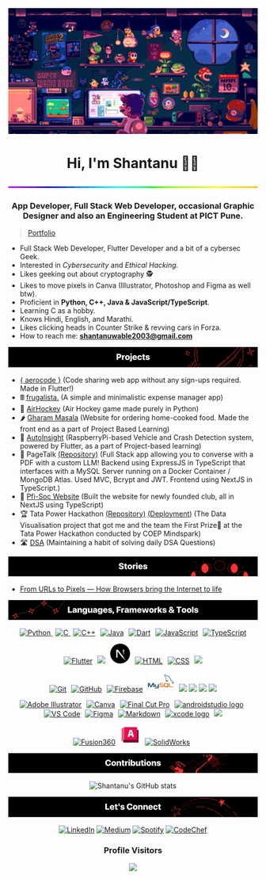<img src="https://github.com/shxntanu/shxntanu/blob/991125d60c33f44bf49b63043cb0daed151434ba/assets/github-banner-gif.gif" >
<h1 align="center">Hi, I'm Shantanu 👋🏼</h1>
<img style="width:100%;height:3px;" src="https://github.com/NuroDev/NuroDev/blob/6f0d0a8cff5c44aea2d4f24d949f692ee54002de/bar.gif" />
<h3 align="center"> App Developer, Full Stack Web Developer, occasional Graphic Designer and also an Engineering Student at PICT Pune.</h3>
</div>

> [Portfolio](https://shxntanu.vercel.app/)

- Full Stack Web Developer, Flutter Developer and a bit of a cybersec Geek.
- Interested in  _Cybersecurity_ and _Ethical Hacking_.
- Likes geeking out about cryptography 🕵️
- Likes to move pixels in Canva (Illustrator, Photoshop and Figma as well btw).
- Proficient in **Python, C++, Java & JavaScript/TypeScript**.
- Learning C as a hobby.
- Knows Hindi, English, and Marathi.
- Likes clicking heads in Counter Strike & revving cars in Forza.
- How to reach me: **shantanuwable2003@gmail.com**

<img src ="https://github.com/shxntanu/shxntanu/blob/11f7347e12757d74769a4bd77583dae0658c1efe/assets/proj.png">

- <a href="https://github.com/shxntanu/aerocode">{ aerocode }</a> (Code sharing web app without any sign-ups required. Made in Flutter!)
-  🖩 <a href="https://github.com/shxntanu/frugalista">frugalista.</a> (A simple and minimalistic expense manager app)
- 🏒 <a href="https://github.com/shxntanu/air-hockey-pygame">AirHockey</a> (Air Hockey game made purely in Python) 
- 🌶️ <a href="https://github.com/shxntanu/Gharam_Masala">Gharam Masala</a> (Website for ordering home-cooked food. Made the front end as a part of Project Based Learning)
- 🚗 <a href="https://github.com/shxntanu/AutoInsight">AutoInsight</a> (RaspberryPi-based Vehicle and Crash Detection system, powered by Flutter, as a part of Project-based learning)
- 💬 PageTalk <a href="https://github.com/PageTalk">(Repository)</a> (Full Stack app allowing you to converse with a PDF with a custom LLM! Backend using ExpressJS in TypeScript that interfaces with a MySQL Server running on a Docker Container / MongoDB Atlas. Used MVC, Bcrypt and JWT. Frontend using NextJS in TypeScript.)
- 💸 <a href="https://pfisoc.com">Pfi-Soc Website</a> (Built the website for newly founded club, all in NextJS using TypeScript)
- 🏆 Tata Power Hackathon <a href="https://github.com/orgs/hacktastic-4/repositories">(Repository)</a> <a href="https://frontend-hacktastic-4.vercel.app/">(Deployment)</a> (The Data Visualisation project that got me and the team the First Prize🥇 at the Tata Power Hackathon conducted by COEP Mindspark)
- 🛣️ <a href="https://github.com/shxntanu/DSA">DSA</a> (Maintaining a habit of solving daily DSA Questions)


<img src= "https://github.com/shxntanu/shxntanu/blob/1ea27b23be693057d970371e005e75046a677969/assets/stories_1.png">

- <a href="https://medium.com/@shxntanu/from-urls-to-pixels-how-browsers-bring-the-internet-to-life-aabf3aaf92f9">From URLs to Pixels — How Browsers bring the Internet to life</a>

<img src= "https://github.com/shxntanu/shxntanu/blob/1ea27b23be693057d970371e005e75046a677969/assets/lft.png">

<div align="center">

<a href="https://www.python.org"> <img src = "https://raw.githubusercontent.com/get-icon/geticon/fc0f660daee147afb4a56c64e12bde6486b73e39/icons/python.svg" alt = "Python" height = 40px> </a>
<img width="2">
<a href="https://en.wikipedia.org/wiki/C_(programming_language)"><img src = "https://raw.githubusercontent.com/get-icon/geticon/fc0f660daee147afb4a56c64e12bde6486b73e39/icons/c.svg" alt = "C" height = 40px> </a>
<img width="2">
[<img src = "https://raw.githubusercontent.com/get-icon/geticon/fc0f660daee147afb4a56c64e12bde6486b73e39/icons/c-plusplus.svg" alt = "C++" height = 40px>](https://en.wikipedia.org/wiki/C%2B%2B)
<img width="2">
[<img src = "https://raw.githubusercontent.com/get-icon/geticon/fc0f660daee147afb4a56c64e12bde6486b73e39/icons/java.svg" alt = "Java" height = 40px>](https://www.java.com/en/)
<img width="2">
[<img src = "https://raw.githubusercontent.com/get-icon/geticon/fc0f660daee147afb4a56c64e12bde6486b73e39/icons/dart.svg" alt = "Dart" height = 40px>](https://dart.dev)
<img width="2">
[<img src = "https://upload.wikimedia.org/wikipedia/commons/thumb/6/6a/JavaScript-logo.png/800px-JavaScript-logo.png" alt = "JavaScript" height = 40px>](https://en.wikipedia.org/wiki/JavaScript)
<img width="2">
[<img src="https://upload.wikimedia.org/wikipedia/commons/4/4c/Typescript_logo_2020.svg" alt="TypeScript" height=40px>](https://www.typescriptlang.org/)

[<img src = "https://raw.githubusercontent.com/get-icon/geticon/fc0f660daee147afb4a56c64e12bde6486b73e39/icons/flutter.svg" alt = "Flutter" height = 40px>](https://flutter.dev/)
<img width="2">
[<img src = "https://upload.wikimedia.org/wikipedia/commons/thumb/a/a7/React-icon.svg/2300px-React-icon.svg.png" height = 40px>](https://react.dev)
<img width="2">
<img src="https://github.com/shxntanu/shxntanu/blob/65f90b6557b2c664691524ba5922bdb9e3fcad91/assets/next-js-icon-seeklogo.com.svg" height=40px>
<img width="2">
[<img src = "https://raw.githubusercontent.com/get-icon/geticon/fc0f660daee147afb4a56c64e12bde6486b73e39/icons/html-5.svg" alt = "HTML" height = 40px>](https://en.wikipedia.org/wiki/HTML)
<img width="2">
[<img src = "https://raw.githubusercontent.com/get-icon/geticon/fc0f660daee147afb4a56c64e12bde6486b73e39/icons/css-3.svg" alt = "CSS" height = 40px>](https://en.wikipedia.org/wiki/CSS)
<img width="2">
[<img src="https://tailwindcss.com/_next/static/media/tailwindcss-mark.3c5441fc7a190fb1800d4a5c7f07ba4b1345a9c8.svg" height=32px>](https://tailwindcss.com/)


[<img src = "https://img.icons8.com/?size=512&id=20906&format=png" alt = "Git" height = 40px>](https://git-scm.com)
<img width="2">
[<img src = "https://img.icons8.com/?size=512&id=AZOZNnY73haj&format=png" alt = "GitHub" height = 40px>](https://github.com)
<img width="2">
[<img src = "https://img.icons8.com/?size=512&id=62452&format=png" alt = "Firebase" height = 40px>](https://firebase.google.com)
<img width="2">
[<img src="https://github.com/shxntanu/shxntanu/blob/b62c0f7cd6beee27d60a706ce1d9612d210dc0be/assets/mysql.png" height=40px>](https://www.mysql.com/)
<img width="2">
[<img src="https://upload.wikimedia.org/wikipedia/commons/thumb/9/93/MongoDB_Logo.svg/2560px-MongoDB_Logo.svg.png" height=40px>](https://www.mongodb.com/)
[<img src="https://upload.wikimedia.org/wikipedia/commons/6/64/Expressjs.png" height=40px>](https://expressjs.com/)
[<img src="https://seeklogo.com/images/J/json-web-tokens-jwt-io-logo-C003DEC47A-seeklogo.com.png" height=40px>](https://jwt.io/)
[<img src="https://play-lh.googleusercontent.com/cUrv0t00FYQ1GKLuOTvv8qjo1lSDjqZC16IOp3Fb6ijew6Br5m4o16HhDp0GBu_Bw8Y" height=40px>](https://uptimerobot.com/)

 
[<img src = "https://raw.githubusercontent.com/get-icon/geticon/fc0f660daee147afb4a56c64e12bde6486b73e39/icons/adobe-illustrator.svg" alt = "Adobe Illustrator" height = 40px>](https://www.adobe.com/in/products/illustrator.html)
<img width="2">
[<img src="https://cdn-images-1.medium.com/v2/resize:fit:1200/1*A6kkoOVJVpXPWewg8axc5w.png" alt="Canva" height=40px>](https://www.canva.com)
<img width="2">
[<img src="https://upload.wikimedia.org/wikipedia/en/9/9f/2015_Final_Cut_Pro_Logo.png" alt="Final Cut Pro" height=40px>](https://www.apple.com/in/final-cut-pro/)
<img width="2">
[<img src="https://cdn.jsdelivr.net/gh/devicons/devicon/icons/androidstudio/androidstudio-original.svg" height="40" alt="androidstudio logo">](https://developer.android.com/studio)
<img width="2">
[<img src="https://cdn.jsdelivr.net/gh/devicons/devicon/icons/vscode/vscode-original.svg" height="40" alt="VS Code">](https://code.visualstudio.com/)
<img width="2">
[<img src="https://cdn.jsdelivr.net/gh/devicons/devicon/icons/figma/figma-original.svg" height="40" alt="Figma">](https://www.figma.com/)
<img width="2">
[<img src="https://cdn.jsdelivr.net/gh/devicons/devicon/icons/markdown/markdown-original.svg" height="40" alt="Markdown">](https://en.wikipedia.org/wiki/Markdown)
<img width="2">
[<img src="https://cdn.jsdelivr.net/gh/devicons/devicon/icons/xcode/xcode-original.svg" height="40" alt="xcode logo">](https://developer.apple.com/xcode/)
<img width="2">
<img src="http://content.arduino.cc/brand/arduino-color.svg" height=40px>


[<img src = "https://images.g2crowd.com/uploads/product/image/large_detail/large_detail_08cbb05caf3271616f7fef03768dfbf5/fusion-360.png" alt = "Fusion360" height = 40px>](https://www.autodesk.in/products/fusion-360/overview?term=1-YEAR&tab=subscription)
<img width="2">
[<img src="https://raw.githubusercontent.com/shxntanu/shxntanu/main/AutCAD%20Logo.png" alt ="AutoCAD" height=40x>](https://www.autodesk.com/products/autocad-lt/overview)
<img width="2">
[<img src = "https://upload.wikimedia.org/wikipedia/en/thumb/d/d2/SolidWorks_Logo.svg/2880px-SolidWorks_Logo.svg.png" alt = "SolidWorks" height = 40px>](https://www.solidworks.com)
<img width="2">
 
</div>

<img src="https://github.com/shxntanu/shxntanu/blob/1ea27b23be693057d970371e005e75046a677969/assets/contri.png">
<div align="center">
 
![Shantanu's GitHub stats](https://github-readme-stats.vercel.app/api?username=shxntanu&show_icons=true&theme=default\&rank_icon=github)

<img src="https://github.com/shxntanu/shxntanu/blob/1ea27b23be693057d970371e005e75046a677969/assets/lc.png">

<div align="center">

<a href="https://linkedin.com/in/shxntanu"><img src="https://img.icons8.com/color/512/linkedin.png" width="50" height="50" alt="LinkedIn"></a>
<a href="https://medium.com/@shxntanu"><img src="https://www.dropbox.com/team/team_logo/dbtid%3AAACXpg8cm0XzfCIs1qaUSYqq-l6Ge7Q_pE4?v=1603320488672" height=50 alt="Medium"></a>
<a href="https://open.spotify.com/user/vfslkmx2w9y4qb36bdsi10rx9?si=f4203c314add4f8a"><img src="https://www.freepnglogos.com/uploads/spotify-logo-png/spotify-icon-marilyn-scott-0.png" height=50 alt="Spotify"></a>
<a href="https://www.codechef.com/users/shxntanu"><img src="https://upload.wikimedia.org/wikipedia/en/thumb/7/7b/Codechef%28new%29_logo.svg/2880px-Codechef%28new%29_logo.svg.png" height=50 alt="CodeChef"></a>
 
</div>

</div>

<div align="center">
 
 ### Profile Visitors
 
</div>



<div align="center">
  <img src="https://profile-counter.glitch.me/shxntanu/count.svg?"  />
</div>
